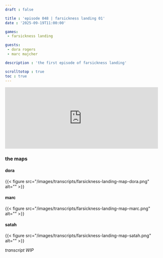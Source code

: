 ```yaml
---
draft : false

title : 'episode 048 | farsickness landing 01'
date : '2025-09-19T11:00:00'

games:
 - farsickness landing

guests:
 - dora rogers
 - marc majcher

description : 'the first episode of farsickness landing'

scrolltotop : true
toc : true
---
```


<iframe src="https://player.rss.com/folio/2222159?theme=dark&v=2" width="100%" height="202px" title="048 - farsickness landing 01 - with dora rogers & " frameBorder="0" allow="accelerometer; autoplay; clipboard-write; encrypted-media; gyroscope; picture-in-picture" allowfullscreen scrolling="no"><a href="https://rss.com/podcasts/folio/2222159/">048 - farsickness landing 01 - with dora rogers &  | RSS.com</a></iframe>

### the maps

#### dora

{{< figure src="/images/transcripts/farsickness-landing-map-dora.png" alt="" >}}

#### marc

{{< figure src="/images/transcripts/farsickness-landing-map-marc.png" alt="" >}}

#### satah

{{< figure src="/images/transcripts/farsickness-landing-map-satah.png" alt="" >}}

_transcript WIP_
